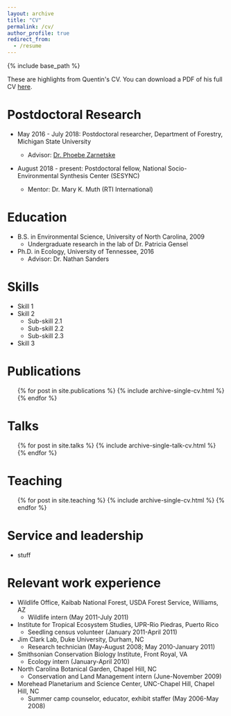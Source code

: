 ```yaml
---
layout: archive
title: "CV"
permalink: /cv/
author_profile: true
redirect_from:
  - /resume
---
```


{% include base_path %}

These are highlights from Quentin's CV. You can download a PDF of his full CV [here](https://qdread.github.io/files/qread_cv.pdf).

Postdoctoral Research
======
* May 2016 - July 2018: Postdoctoral researcher, Department of Forestry, Michigan State University
	* Advisor: [Dr. Phoebe Zarnetske](https://communityecologylab.weebly.com)

* August 2018 - present: Postdoctoral fellow, National Socio-Environmental Synthesis Center (SESYNC)
	* Mentor: Dr. Mary K. Muth (RTI International)

Education
======
* B.S. in Environmental Science, University of North Carolina, 2009
	* Undergraduate research in the lab of Dr. Patricia Gensel
* Ph.D. in Ecology, University of Tennessee, 2016
	* Advisor: Dr. Nathan Sanders
  
Skills
======
* Skill 1
* Skill 2
  * Sub-skill 2.1
  * Sub-skill 2.2
  * Sub-skill 2.3
* Skill 3

Publications
======
  <ul>{% for post in site.publications %}
    {% include archive-single-cv.html %}
  {% endfor %}</ul>
  
Talks
======
  <ul>{% for post in site.talks %}
    {% include archive-single-talk-cv.html %}
  {% endfor %}</ul>
  
Teaching
======
  <ul>{% for post in site.teaching %}
    {% include archive-single-cv.html %}
  {% endfor %}</ul>
  
Service and leadership
======
* stuff

Relevant work experience
======
* Wildlife Office, Kaibab National Forest, USDA Forest Service, Williams, AZ
	* Wildlife intern (May 2011-July 2011)
* Institute for Tropical Ecosystem Studies, UPR-Rio Piedras, Puerto Rico
	* Seedling census volunteer (January 2011-April 2011)
* Jim Clark Lab, Duke University, Durham, NC
	* Research technician (May-August 2008; May 2010-January 2011)
* Smithsonian Conservation Biology Institute, Front Royal, VA
	* Ecology intern (January-April 2010)
* North Carolina Botanical Garden, Chapel Hill, NC
	* Conservation and Land Management intern	(June-November 2009)
* Morehead Planetarium and Science Center, UNC-Chapel Hill, Chapel Hill, NC
	* Summer camp counselor, educator, exhibit staffer (May 2006-May 2008)
